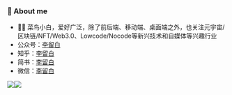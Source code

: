 ### 🚩  About me

- 👨‍💻‍ 菜鸟小白，爱好广泛，除了前后端、移动端、桌面端之外，也关注元宇宙/区块链/NFT/Web3.0、Lowcode/Nocode等新兴技术和自媒体等兴趣行业
- 公众号：[李留白](https://github.com/hicoldcat/hicoldcat/blob/main/assets/WechatIMG418.jpeg)
- 知乎：[李留白](https://www.zhihu.com/people/hicoldcat)
- 简书：[李留白](https://www.jianshu.com/u/358562416df4)
- 微信：[李留白](https://github.com/hicoldcat/hicoldcat/blob/main/assets/WechatIMG417.jpeg)

<img align="" src="https://github-readme-stats.vercel.app/api?username=hicoldcat&show_icons=true&text_color=282828&bg_color=0,FFDEE9,B5FFFC&hide_title=true&count_private=true&locale=cn" /><img  align="" src="https://github-readme-stats.vercel.app/api/top-langs/?username=hicoldcat&layout=compact&bg_color=0,FFDEE9,B5FFFC&text_color=282828&locale=cn" />
